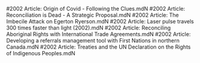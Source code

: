 #2002
Article: Origin of Covid - Following the Clues.mdN
#2002
Article: Reconciliation is Dead - A Strategic Proposal.mdN
#2002
Article: The Imbecile Attack on Egerton Ryerson.mdN
#2002
Article: Laser pulse travels 300 times faster than light (2002).mdN
#2002
Article: Reconciling Aboriginal Rights with International Trade Agreements.mdN
#2002
Article: Developing a referrals management tool with First Nations in northern Canada.mdN
#2002
Article: Treaties and the UN Declaration on the Rights of Indigenous Peoples.mdN
